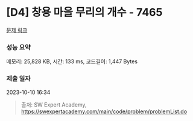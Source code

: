 # [D4] 창용 마을 무리의 개수 - 7465 

[문제 링크](https://swexpertacademy.com/main/code/problem/problemDetail.do?contestProbId=AWngfZVa9XwDFAQU) 

### 성능 요약

메모리: 25,828 KB, 시간: 133 ms, 코드길이: 1,447 Bytes

### 제출 일자

2023-10-10 16:34



> 출처: SW Expert Academy, https://swexpertacademy.com/main/code/problem/problemList.do